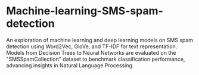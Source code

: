 # Machine-learning-SMS-spam-detection
An exploration of machine learning and deep learning models on SMS spam detection using Word2Vec, GloVe, and TF-IDF for text representation. Models from Decision Trees to Neural Networks are evaluated on the "SMSSpamCollection" dataset to benchmark classification performance, advancing insights in Natural Language Processing.
